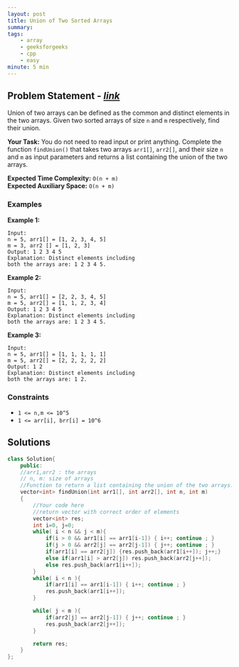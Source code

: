 ```yaml
---
layout: post
title: Union of Two Sorted Arrays
summary:
tags:
    - array
    - geeksforgeeks
    - cpp
    - easy
minute: 5 min
---
```


## Problem Statement - [*link*](https://practice.geeksforgeeks.org/problems/union-of-two-sorted-arrays-1587115621/0/)  

Union of two arrays can be defined as the common and distinct elements in the two arrays.
Given two sorted arrays of size `n` and `m` respectively, find their union.

**Your Task:** 
You do not need to read input or print anything. Complete the function `findUnion()` that takes two arrays `arr1[]`, `arr2[]`, and their size `n` and `m` as input parameters and returns a list containing the union of the two arrays. 


**Expected Time Complexity:** `O(n + m)`  
**Expected Auxiliary Space:** `O(n + m)`

### Examples

**Example 1:**   
```
Input: 
n = 5, arr1[] = [1, 2, 3, 4, 5]  
m = 3, arr2 [] = [1, 2, 3]
Output: 1 2 3 4 5
Explanation: Distinct elements including 
both the arrays are: 1 2 3 4 5.
```

**Example 2:**   
```
Input: 
n = 5, arr1[] = [2, 2, 3, 4, 5]  
m = 5, arr2[] = [1, 1, 2, 3, 4]
Output: 1 2 3 4 5
Explanation: Distinct elements including 
both the arrays are: 1 2 3 4 5.
```

**Example 3:**   
```
Input:
n = 5, arr1[] = [1, 1, 1, 1, 1]
m = 5, arr2[] = [2, 2, 2, 2, 2]
Output: 1 2
Explanation: Distinct elements including 
both the arrays are: 1 2.
```

### Constraints

+ `1 <= n,m <= 10^5`
+ `1 <= arr[i], brr[i] = 10^6` 

## Solutions

```cpp
class Solution{
    public:
    //arr1,arr2 : the arrays
    // n, m: size of arrays
    //Function to return a list containing the union of the two arrays. 
    vector<int> findUnion(int arr1[], int arr2[], int n, int m)
    {
        //Your code here
        //return vector with correct order of elements
        vector<int> res;
        int i=0, j=0;
        while( i < n && j < m){
            if(i > 0 && arr1[i] == arr1[i-1]) { i++; continue ; }
            if(j > 0 && arr2[j] == arr2[j-1]) { j++; continue ; }
            if(arr1[i] == arr2[j]) {res.push_back(arr1[i++]); j++;}
            else if(arr1[i] > arr2[j]) res.push_back(arr2[j++]);
            else res.push_back(arr1[i++]);
        }
        while( i < n ){
            if(arr1[i] == arr1[i-1]) { i++; continue ; }
            res.push_back(arr1[i++]);
        }

        while( j < m ){
            if(arr2[j] == arr2[j-1]) { j++; continue ; }
            res.push_back(arr2[j++]);            
        }

        return res;
    }
};
```

